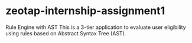 # zeotap-internship-assignment1
Rule Engine with AST This is a 3-tier application to evaluate user eligibility using rules based on Abstract Syntax Tree (AST).
